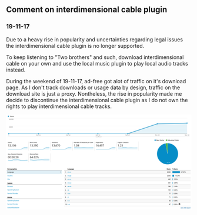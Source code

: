 ## Comment on interdimensional cable plugin

### 19-11-17
Due to a heavy rise in popularity and uncertainties regarding legal issues the interdimensional
cable plugin is no longer supported.

To keep listening to "Two brothers" and such, download
interdimensional cable on your own and use the local
music plugin to play local audio tracks instead.

During the weekend of 19-11-17, ad-free got alot of traffic on it's
download page. As I don't track downloads or usage data by design,
traffic on the download site is just a proxy. Nontheless, the rise in
popularity made me decide to discontinue the interdimensional cable
plugin as I do not own the rights to play interdimensional cable tracks.

<img src=".github/19-11-17-traffic.png" width="900">


